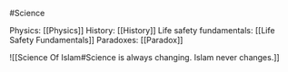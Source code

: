 #Science

Physics: [[Physics]]
History: [[History]]
Life safety fundamentals: [[Life Safety Fundamentals]]
Paradoxes: [[Paradox]]

![[Science Of Islam#Science is always changing. Islam never changes.]]

